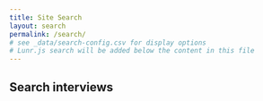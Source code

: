 ```yaml
---
title: Site Search
layout: search
permalink: /search/
# see _data/search-config.csv for display options
# Lunr.js search will be added below the content in this file
---
```

## Search interviews

